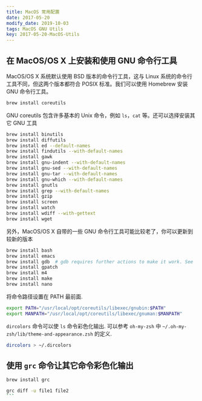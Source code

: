 ```yaml
---
title: MacOS 常用配置
date: 2017-05-20
modify_date: 2019-10-03
tags: MacOS GNU Utils
key: 2017-05-20-MacOS-Utils
---
```


## 在 MacOS/OS X 上安装和使用 GNU 命令行工具

MacOS/OS X 系统默认使用 BSD 版本的命令行工具，这与 Linux 系统的命令行工具不同，但这两个版本都符合 POSIX 标准。我们可以使用 Homebrew 安装 GNU 命令行工具。

```zsh
brew install coreutils
```

GNU coreutils 包含许多基本的 Unix 命令，例如 `ls`，`cat` 等。还可以选择安装其它 GNU 工具

```zsh
brew install binutils
brew install diffutils
brew install ed --default-names
brew install findutils --with-default-names
brew install gawk
brew install gnu-indent --with-default-names
brew install gnu-sed --with-default-names
brew install gnu-tar --with-default-names
brew install gnu-which --with-default-names
brew install gnutls
brew install grep --with-default-names
brew install gzip
brew install screen
brew install watch
brew install wdiff --with-gettext
brew install wget
```

另外，MacOS/OS X 自带的一些 GNU 命令行工具可能比较老了，你可以更新到较新的版本

```zsh
brew install bash
brew install emacs
brew install gdb  # gdb requires further actions to make it work. See `brew info gdb`.
brew install gpatch
brew install m4
brew install make
brew install nano
```

将命令路径设置在 PATH 最前面.

```zsh
export PATH="/usr/local/opt/coreutils/libexec/gnubin:$PATH"
export MANPATH="/usr/local/opt/coreutils/libexec/gnuman:$MANPATH"
```

`dircolors` 命令可以使 `ls` 命令彩色化输出. 可以参考 `oh-my-zsh` 中 `~/.oh-my-zsh/lib/theme-and-appearance.zsh` 的定义.

```zsh
dircolors > ~/.dircolors
```

## 使用 `grc` 命令让其它命令彩色化输出

``````zsh
brew install grc

grc diff -u file1 file2
```

